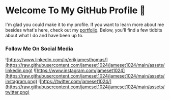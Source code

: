 # Welcome To My GitHub Profile 🥃

I'm glad you could make it to my profile. If you want to learn more about me besides what's here, check out my [portfolio](https://erikjamesthomas.com). Below, you'll find a few tidbits about what I do and have been up to. 

### Follow Me On Social Media
![https://www.linkedin.com/in/erikjamesthomas/](https://raw.githubusercontent.com/jameset1024/jameset1024/main/assets/linkedin.png)
![https://www.instagram.com/jameset1024](https://raw.githubusercontent.com/jameset1024/jameset1024/main/assets/instagram.png)
![https://twitter.com/jameset1024/](https://raw.githubusercontent.com/jameset1024/jameset1024/main/assets/twitter.png)


<!--
**jameset1024/jameset1024** is a ✨ _special_ ✨ repository because its `README.md` (this file) appears on your GitHub profile.

Here are some ideas to get you started:

- 🔭 I’m currently working on ...
- 🌱 I’m currently learning ...
- 👯 I’m looking to collaborate on ...
- 🤔 I’m looking for help with ...
- 💬 Ask me about ...
- 📫 How to reach me: ...
- 😄 Pronouns: ...
- ⚡ Fun fact: ...
-->
